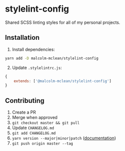 # stylelint-config
Shared SCSS linting styles for all of my personal projects.

## Installation

1. Install dependencies:

```sh
yarn add -D malcolm-mclean/stylelint-config
```

2. Update `.stylelintrc.js`:

```js
{
	extends: ['@malcolm-mclean/stylelint-config']
}
```

## Contributing

1. Create a PR
2. Merge when approved
3. `git checkout master && git pull`
4. Update `CHANGELOG.md`
5. `git add CHANGELOG.md`
6. `yarn version --major|minor|patch` ([documentation](https://classic.yarnpkg.com/en/docs/cli/version/))
7. `git push origin master --tag`
